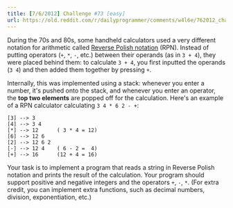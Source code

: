 ```yaml
---
title: [7/6/2012] Challenge #73 [easy]
url: https://old.reddit.com/r/dailyprogrammer/comments/w4l6e/762012_challenge_73_easy/
---
```


During the 70s and 80s, some handheld calculators used a very different notation for arithmetic called [Reverse Polish notation](http://en.wikipedia.org/wiki/Reverse_Polish_notation) (RPN). Instead of putting operators (`+`, `*`, `-`, etc.) between their operands (as in `3 + 4`), they were placed behind them: to calculate `3 + 4`, you first inputted the operands (`3 4`) and then added them together by pressing `+`.

Internally, this was implemented using a stack: whenever you enter a number, it's pushed onto the stack, and whenever you enter an operator, the **top two elements** are popped off for the calculation. Here's an example of a RPN calculator calculating `3 4 * 6 2 - +`:

    [3] --> 3
    [4] --> 3 4
    [*] --> 12      ( 3 * 4 = 12)
    [6] --> 12 6
    [2] --> 12 6 2
    [-] --> 12 4    ( 6 - 2 =  4)
    [+] --> 16      (12 + 4 = 16)

Your task is to implement a program that reads a string in Reverse Polish notation and prints the result of the calculation. Your program should support positive and negative integers and the operators `+`, `-`, `*`. (For extra credit, you can implement extra functions, such as decimal numbers, division, exponentiation, etc.)
